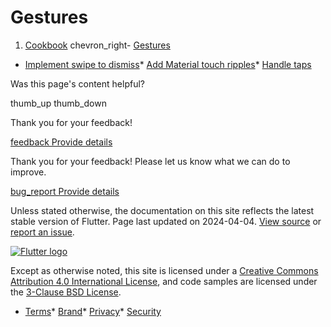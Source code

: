 Gestures
========

1. [Cookbook](/cookbook) chevron\_right- [Gestures](/cookbook/gestures)

* [Implement swipe to dismiss](/cookbook/gestures/dismissible/)* [Add Material touch ripples](/cookbook/gestures/ripples/)* [Handle taps](/cookbook/gestures/handling-taps/)

Was this page's content helpful?

thumb\_up thumb\_down

Thank you for your feedback!

 [feedback Provide details](https://github.com/flutter/website/issues/new?template=1_page_issue.yml&&page-url=https://docs.flutter.dev/cookbook/gestures/&page-source=https://github.com/flutter/website/tree/main/src/content/cookbook/gestures/index.md)

Thank you for your feedback! Please let us know what we can do to improve.

 [bug\_report Provide details](https://github.com/flutter/website/issues/new?template=1_page_issue.yml&&page-url=https://docs.flutter.dev/cookbook/gestures/&page-source=https://github.com/flutter/website/tree/main/src/content/cookbook/gestures/index.md)

Unless stated otherwise, the documentation on this site reflects the latest stable version of Flutter. Page last updated on 2024-04-04. [View source](https://github.com/flutter/website/tree/main/src/content/cookbook/gestures/index.md) or [report an issue](https://github.com/flutter/website/issues/new?template=1_page_issue.yml&&page-url=https://docs.flutter.dev/cookbook/gestures/&page-source=https://github.com/flutter/website/tree/main/src/content/cookbook/gestures/index.md "Report an issue with this page").

[![Flutter logo](/assets/images/branding/flutter/logo+text/horizontal/white.svg)](https://flutter.dev)

Except as otherwise noted, this site is licensed under a [Creative Commons Attribution 4.0 International License](https://creativecommons.org/licenses/by/4.0/), and code samples are licensed under the [3-Clause BSD License](https://opensource.org/licenses/BSD-3-Clause).

* [Terms](/tos "Terms of use")* [Brand](/brand "Brand usage guidelines")* [Privacy](https://policies.google.com/privacy "Privacy policy")* [Security](/security "Security philosophy and practices")

   